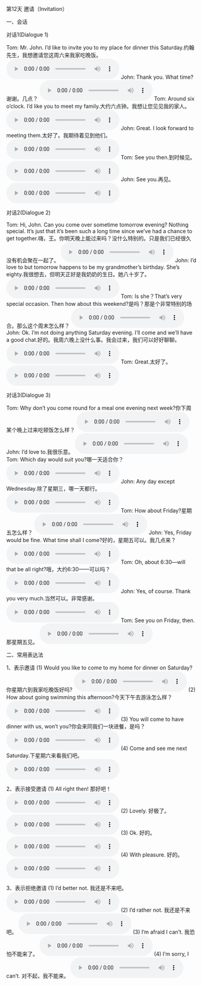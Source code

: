 第12天 邀请（Invitation）

一、会话

对话1(Dialogue 1)

Tom: Mr. John. I’d like to invite you to my place for dinner this Saturday.约翰先生，我想邀请您这周六来我家吃晚饭。
<audio src="/audio/class12/12-01-01-01.mp3" controls="true"></audio>
John: Thank you. What time?谢谢。几点？
<audio src="/audio/class12/12-01-01-02.mp3" controls="true"></audio>
Tom: Around six o’clock. I’d like you to meet my family.大约六点钟。我想让您见见我的家人。
<audio src="/audio/class12/12-01-01-03.mp3" controls="true"></audio>
John: Great. I look forward to meeting them.太好了。我期待着见到他们。
<audio src="/audio/class12/12-01-01-04.mp3" controls="true"></audio>
Tom: See you then.到时候见。
<audio src="/audio/class12/12-01-01-05.mp3" controls="true"></audio>
John: See you.再见。
<audio src="/audio/class12/12-01-01-06.mp3" controls="true"></audio>

对话2(Dialogue 2)

Tom: Hi, John. Can you come over sometime tomorrow evening? Nothing special. It’s just that it’s been such a long time since we’ve had a chance to get together.嗨，王。你明天晚上能过来吗？没什么特别的。只是我们已经很久没有机会聚在一起了。
<audio src="/audio/class12/12-01-02-01.mp3" controls="true"></audio>
John: I’d love to but tomorrow happens to be my grandmother’s birthday. She’s eighty.我很想去，但明天正好是我奶奶的生日。她八十岁了。
<audio src="/audio/class12/12-01-02-02.mp3" controls="true"></audio>
Tom: Is she？That’s very special occasion. Then how about this weekend?是吗？那是个非常特别的场合。那么这个周末怎么样？
<audio src="/audio/class12/12-01-02-03.mp3" controls="true"></audio>
John: Ok. I’m not doing anything Saturday evening. I’ll come and we’ll have a good chat.好的。我周六晚上没什么事。我会过来，我们可以好好聊聊。
<audio src="/audio/class12/12-01-02-04.mp3" controls="true"></audio>
Tom: Great.太好了。
<audio src="/audio/class12/12-01-02-05.mp3" controls="true"></audio>

对话3(Dialogue 3)

Tom: Why don’t you come round for a meal one evening next week?你下周某个晚上过来吃顿饭怎么样？
<audio src="/audio/class12/12-01-03-01.mp3" controls="true"></audio>
John: I’d love to.我很乐意。
<audio src="/audio/class12/12-01-03-02.mp3" controls="true"></audio>
Tom: Which day would suit you?哪一天适合你？
<audio src="/audio/class12/12-01-03-03.mp3" controls="true"></audio>
John: Any day except Wednesday.除了星期三，哪一天都行。
<audio src="/audio/class12/12-01-03-04.mp3" controls="true"></audio>
Tom: How about Friday?星期五怎么样？
<audio src="/audio/class12/12-01-03-05.mp3" controls="true"></audio>
John: Yes, Friday would be fine. What time shall I come?好的，星期五可以。我几点来？
<audio src="/audio/class12/12-01-03-06.mp3" controls="true"></audio>
Tom: Oh, about 6:30—will that be all right?哦，大约6:30——可以吗？
<audio src="/audio/class12/12-01-03-07.mp3" controls="true"></audio>
John: Yes, of course. Thank you very much.当然可以。非常感谢。
<audio src="/audio/class12/12-01-03-08.mp3" controls="true"></audio>
Tom: See you on Friday, then.那星期五见。
<audio src="/audio/class12/12-01-03-09.mp3" controls="true"></audio>

二、常用表达法

1、表示邀请
(1) Would you like to come to my home for dinner on Saturday?你星期六到我家吃晚饭好吗?
<audio src="/audio/class12/12-02-01-01.mp3" controls="true"></audio>
(2) How about going swimming this afternoon?今天下午去游泳怎么样？
<audio src="/audio/class12/12-02-01-02.mp3" controls="true"></audio>
(3) You will come to have dinner with us, won’t you?你会来同我们一块进餐，是吗？
<audio src="/audio/class12/12-02-01-03.mp3" controls="true"></audio>
(4) Come and see me next Saturday.下星期六来看我们吧。
<audio src="/audio/class12/12-02-01-04.mp3" controls="true"></audio>

2、表示接受邀请
(1) All right then! 那好吧！
<audio src="/audio/class12/12-02-02-01.mp3" controls="true"></audio>
(2) Lovely. 好极了。
<audio src="/audio/class12/12-02-02-02.mp3" controls="true"></audio>
(3) Ok. 好的。
<audio src="/audio/class12/12-02-02-03.mp3" controls="true"></audio>
(4) With pleasure. 好的。
<audio src="/audio/class12/12-02-02-04.mp3" controls="true"></audio>

3、表示拒绝邀请
(1) I’d better not. 我还是不来吧。
<audio src="/audio/class12/12-02-03-01.mp3" controls="true"></audio>
(2) I’d rather not. 我还是不来吧。
<audio src="/audio/class12/12-02-03-02.mp3" controls="true"></audio>
(3) I’m afraid I can’t. 我恐怕不能来了。
<audio src="/audio/class12/12-02-03-03.mp3" controls="true"></audio>
(4) I’m sorry, I can’t. 对不起，我不能来。
<audio src="/audio/class12/12-02-03-04.mp3" controls="true"></audio>


